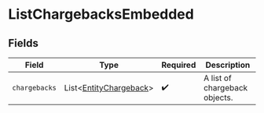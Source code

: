 # ListChargebacksEmbedded


## Fields

| Field                                                                  | Type                                                                   | Required                                                               | Description                                                            |
| ---------------------------------------------------------------------- | ---------------------------------------------------------------------- | ---------------------------------------------------------------------- | ---------------------------------------------------------------------- |
| `chargebacks`                                                          | List\<[EntityChargeback](../../models/components/EntityChargeback.md)> | :heavy_check_mark:                                                     | A list of chargeback objects.                                          |